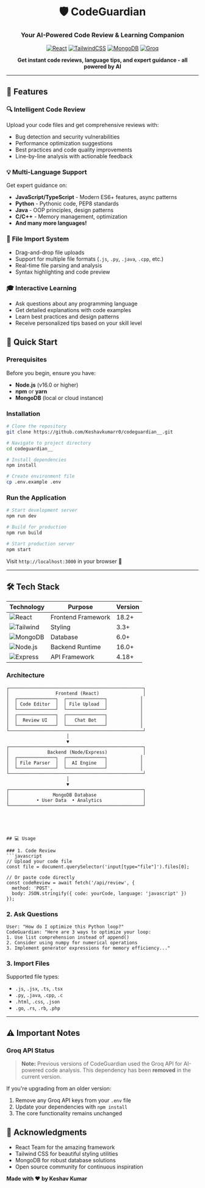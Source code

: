 <div align="center">

# 🛡️ CodeGuardian

### Your AI-Powered Code Review & Learning Companion

[![React](https://img.shields.io/badge/React-18.0+-61DAFB?style=for-the-badge&logo=react&logoColor=black)](https://reactjs.org/)
[![TailwindCSS](https://img.shields.io/badge/Tailwind-3.0+-38B2AC?style=for-the-badge&logo=tailwind-css&logoColor=white)](https://tailwindcss.com/)
[![MongoDB](https://img.shields.io/badge/MongoDB-4EA94B?style=for-the-badge&logo=mongodb&logoColor=white)](https://www.mongodb.com/)
[![Groq](https://img.shields.io/badge/Groq_API-Removed-FF6B6B?style=for-the-badge&logo=ai&logoColor=white)](https://groq.com/)

**Get instant code reviews, language tips, and expert guidance - all powered by AI**


</div>

---

## 🌟 Features

### 🔍 **Intelligent Code Review**
Upload your code files and get comprehensive reviews with:
- Bug detection and security vulnerabilities
- Performance optimization suggestions
- Best practices and code quality improvements
- Line-by-line analysis with actionable feedback

### 💡 **Multi-Language Support**
Get expert guidance on:
- **JavaScript/TypeScript** - Modern ES6+ features, async patterns
- **Python** - Pythonic code, PEP8 standards
- **Java** - OOP principles, design patterns
- **C/C++** - Memory management, optimization
- **And many more languages!**

### 📁 **File Import System**
- Drag-and-drop file uploads
- Support for multiple file formats (`.js`, `.py`, `.java`, `.cpp`, etc.)
- Real-time file parsing and analysis
- Syntax highlighting and code preview

### 🎓 **Interactive Learning**
- Ask questions about any programming language
- Get detailed explanations with code examples
- Learn best practices and design patterns
- Receive personalized tips based on your skill level



## 🚀 Quick Start

### Prerequisites

Before you begin, ensure you have:
- **Node.js** (v16.0 or higher)
- **npm** or **yarn**
- **MongoDB** (local or cloud instance)

### Installation
```bash
# Clone the repository
git clone https://github.com/Keshavkumarr0/codeguardian__.git

# Navigate to project directory
cd codeguardian__

# Install dependencies
npm install

# Create environment file
cp .env.example .env
```




### Run the Application
```bash
# Start development server
npm run dev

# Build for production
npm run build

# Start production server
npm start
```

Visit `http://localhost:3000` in your browser 🎉

---

## 🛠️ Tech Stack

<div align="center">

| Technology | Purpose | Version |
|------------|---------|---------|
| ![React](https://img.shields.io/badge/-React-61DAFB?style=flat-square&logo=react&logoColor=black) | Frontend Framework | 18.2+ |
| ![Tailwind](https://img.shields.io/badge/-TailwindCSS-38B2AC?style=flat-square&logo=tailwind-css&logoColor=white) | Styling | 3.3+ |
| ![MongoDB](https://img.shields.io/badge/-MongoDB-47A248?style=flat-square&logo=mongodb&logoColor=white) | Database | 6.0+ |
| ![Node.js](https://img.shields.io/badge/-Node.js-339933?style=flat-square&logo=node.js&logoColor=white) | Backend Runtime | 16.0+ |
| ![Express](https://img.shields.io/badge/-Express-000000?style=flat-square&logo=express&logoColor=white) | API Framework | 4.18+ |

</div>

### Architecture
```
┌─────────────────────────────────────────────────┐
│                 Frontend (React)                │
│  ┌──────────────┐  ┌──────────────┐            │
│  │ Code Editor  │  │ File Upload  │            │
│  └──────────────┘  └──────────────┘            │
│  ┌──────────────┐  ┌──────────────┐            │
│  │  Review UI   │  │   Chat Bot   │            │
│  └──────────────┘  └──────────────┘            │
└─────────────────────────────────────────────────┘
                      │
                      ▼
┌─────────────────────────────────────────────────┐
│              Backend (Node/Express)             │
│  ┌──────────────┐  ┌──────────────┐            │
│  │ File Parser  │  │  AI Engine   │            │
│  └──────────────┘  └──────────────┘            │
└─────────────────────────────────────────────────┘
                      │
                      ▼
┌─────────────────────────────────────────────────┐
│                MongoDB Database                 │
│          • User Data  • Analytics               │
└─────────────────────────────────────────────────┘





## 💻 Usage

### 1. Code Review
```javascript
// Upload your code file
const file = document.querySelector('input[type="file"]').files[0];

// Or paste code directly
const codeReview = await fetch('/api/review', {
  method: 'POST',
  body: JSON.stringify({ code: yourCode, language: 'javascript' })
});
```

### 2. Ask Questions
```
User: "How do I optimize this Python loop?"
CodeGuardian: "Here are 3 ways to optimize your loop:
1. Use list comprehension instead of append()
2. Consider using numpy for numerical operations
3. Implement generator expressions for memory efficiency..."
```

### 3. Import Files

Supported file types:
- `.js`, `.jsx`, `.ts`, `.tsx`
- `.py`, `.java`, `.cpp`, `.c`
- `.html`, `.css`, `.json`
- `.go`, `.rs`, `.rb`, `.php`

---

## ⚠️ Important Notes

### Groq API Status
> **Note:** Previous versions of CodeGuardian used the Groq API for AI-powered code analysis. This dependency has been **removed** in the current version.

If you're upgrading from an older version:
1. Remove any Groq API keys from your `.env` file
2. Update your dependencies with `npm install`
3. The core functionality remains unchanged



## 🙏 Acknowledgments

- React Team for the amazing framework
- Tailwind CSS for beautiful styling utilities
- MongoDB for robust database solutions
- Open source community for continuous inspiration



**Made with ❤️ by Keshav Kumar**

</div>
